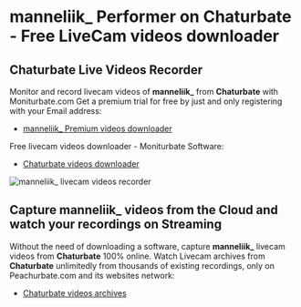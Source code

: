 # manneliik_ Performer on Chaturbate - Free LiveCam videos downloader

## Chaturbate Live Videos Recorder

Monitor and record livecam videos of **manneliik_** from **Chaturbate** with Moniturbate.com
Get a premium trial for free by just and only registering with your Email address:
* [manneliik_ Premium videos downloader](https://moniturbate.com/request-demo-licence-key.html)

Free livecam videos downloader - Moniturbate Software:
* [Chaturbate videos downloader](https://moniturbate.com/moniturbate-download-software.html)

![manneliik_ livecam videos recorder](https://peachurnet.com/templates/moniturbate-software.png)


## Capture manneliik_ videos from the Cloud and watch your recordings on Streaming

Without the need of downloading a software, capture **manneliik_** livecam videos from **Chaturbate** 100% online.
Watch Livecam archives from **Chaturbate** unlimitedly from thousands of existing recordings, only on Peachurbate.com and its websites network:
* [Chaturbate videos archives](https://peachurnet.com/)